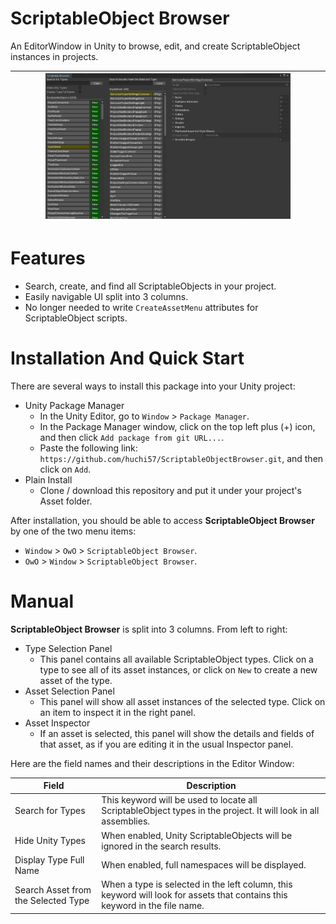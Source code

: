 # ScriptableObject Browser
An EditorWindow in Unity to browse, edit, and create ScriptableObject instances in projects.

| <img src="Images~/img-scriptableobjectbrowser-demo-1.png" alt="Example-in-the-editor" width="80%"> |
| --- |

# Features
- Search, create, and find all ScriptableObjects in your project.
- Easily navigable UI split into 3 columns.
- No longer needed to write `CreateAssetMenu` attributes for ScriptableObject scripts.

# Installation And Quick Start
There are several ways to install this package into your Unity project:

- Unity Package Manager
  - In the Unity Editor, go to `Window` > `Package Manager`.
  - In the Package Manager window, click on the top left plus (+) icon, and then click `Add package from git URL...`.
  - Paste the following link: `https://github.com/huchi57/ScriptableObjectBrowser.git`, and then click on `Add`.
- Plain Install
  - Clone / download this repository and put it under your project's Asset folder.

After installation, you should be able to access **ScriptableObject Browser** by one of the two menu items:
- `Window` > `OwO` > `ScriptableObject Browser`.
- `OwO` > `Window` > `ScriptableObject Browser`.

# Manual
**ScriptableObject Browser** is split into 3 columns. From left to right:
- Type Selection Panel
  - This panel contains all available ScriptableObject types. Click on a type to see all of its asset instances, or click on `New` to create a new asset of the type.
- Asset Selection Panel
  - This panel will show all asset instances of the selected type. Click on an item to inspect it in the right panel.
- Asset Inspector
  - If an asset is selected, this panel will show the details and fields of that asset, as if you are editing it in the usual Inspector panel.
 
Here are the field names and their descriptions in the Editor Window:

| Field | Description |
| --- | --- |
| Search for Types | This keyword will be used to locate all ScriptableObject types in the project. It will look in all assemblies. |
| Hide Unity Types | When enabled, Unity ScriptableObjects will be ignored in the search results. |
| Display Type Full Name | When enabled, full namespaces will be displayed. |
| Search Asset from the Selected Type | When a type is selected in the left column, this keyword will look for assets that contains this keyword in the file name. |

